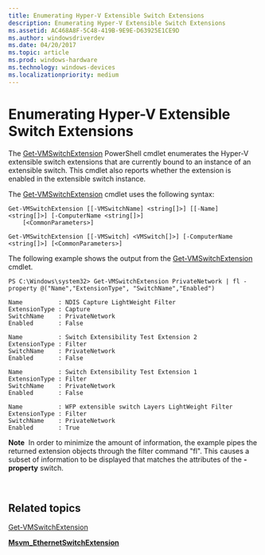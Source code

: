```yaml
---
title: Enumerating Hyper-V Extensible Switch Extensions
description: Enumerating Hyper-V Extensible Switch Extensions
ms.assetid: AC468A8F-5C48-419B-9E9E-D63925E1CE9D
ms.author: windowsdriverdev
ms.date: 04/20/2017
ms.topic: article
ms.prod: windows-hardware
ms.technology: windows-devices
ms.localizationpriority: medium
---
```


# Enumerating Hyper-V Extensible Switch Extensions


The [Get-VMSwitchExtension](http://technet.microsoft.com/library/hh848603.aspx) PowerShell cmdlet enumerates the Hyper-V extensible switch extensions that are currently bound to an instance of an extensible switch. This cmdlet also reports whether the extension is enabled in the extensible switch instance.

The [Get-VMSwitchExtension](http://technet.microsoft.com/library/hh848603.aspx) cmdlet uses the following syntax:

``` syntax
Get-VMSwitchExtension [[-VMSwitchName] <string[]>] [[-Name] <string[]>] [-ComputerName <string[]>]
    [<CommonParameters>]

Get-VMSwitchExtension [[-VMSwitch] <VMSwitch[]>] [-ComputerName <string[]>] [<CommonParameters>]
```

The following example shows the output from the [Get-VMSwitchExtension](http://technet.microsoft.com/library/hh848603.aspx) cmdlet.

``` syntax
PS C:\Windows\system32> Get-VMSwitchExtension PrivateNetwork | fl -property @("Name","ExtensionType", "SwitchName","Enabled")

Name          : NDIS Capture LightWeight Filter
ExtensionType : Capture
SwitchName    : PrivateNetwork
Enabled       : False

Name          : Switch Extensibility Test Extension 2
ExtensionType : Filter
SwitchName    : PrivateNetwork
Enabled       : False

Name          : Switch Extensibility Test Extension 1
ExtensionType : Filter
SwitchName    : PrivateNetwork
Enabled       : False

Name          : WFP extensible switch Layers LightWeight Filter
ExtensionType : Filter
SwitchName    : PrivateNetwork
Enabled       : True
```

**Note**  In order to minimize the amount of information, the example pipes the returned extension objects through the filter command "fl". This causes a subset of information to be displayed that matches the attributes of the **-property** switch.

 

## Related topics


[Get-VMSwitchExtension](http://technet.microsoft.com/library/hh848603.aspx)

[**Msvm\_EthernetSwitchExtension**](https://msdn.microsoft.com/library/hh850139)

 

 






